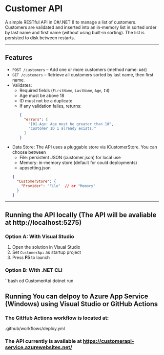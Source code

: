 ﻿# Customer API

A simple RESTful API in C#/.NET 8 to manage a list of customers. Customers are validated and inserted into an in-memory list in sorted order by last name and first name (without using built-in sorting). The list is persisted to disk between restarts.

---

## Features

- `POST /customers` – Add one or more customers (method name: `Add`)
- `GET /customers` – Retrieve all customers sorted by last name, then first name.
- Validates:
  - Required fields (`FirstName`, `LastName`, `Age`, `Id`)
  - Age must be above 18
  - ID must not be a duplicate
  - If any validation failes, returns:
	```json
	{
	  "errors": [
		"[0].Age: Age must be greater than 18",
		"Customer ID 1 already exists."
	  ]
	}

- Data Store: The API uses a pluggable store via ICustomerStore. You can choose between
	- File: persistent JSON (customer.json) for local use
	- Memory: in-memory store (default for could deployments)
	- appsetting.json
	```json
	{
	  "CustomerStore": {
		"Provider": "File"  // or "Memory"
	  }
	}

---

## Running the API locally (The API will be avaliable at http://localhost:5275)

### Option A: With Visual Studio
1. Open the solution in Visual Studio
2. Set `CustomerApi` as startup project
3. Press **F5** to launch


### Option B: With .NET CLI
``bash
cd CustomerApi
dotnet run

## Running You can delpoy to Azure App Service (Windows) using Visual Studio or GitHub Actions

### The GitHub Actions workflow is located at:
.github/workflows/deploy.yml

### The API currently is available at https://customerapi-service.azurewebsites.net/